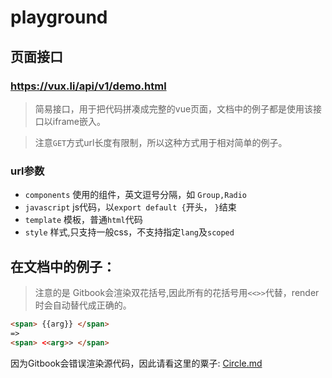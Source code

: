 # playground

## 页面接口

### https://vux.li/api/v1/demo.html

> 简易接口，用于把代码拼凑成完整的vue页面，文档中的例子都是使用该接口以iframe嵌入。

> 注意`GET`方式url长度有限制，所以这种方式用于相对简单的例子。

### url参数

+ `components` 使用的组件，英文逗号分隔，如 `Group,Radio`
+ `javascript` js代码，以`export default {`开头， `}`结束
+ `template` 模板，普通`html`代码
+ `style` 样式,只支持一般css，不支持指定`lang`及`scoped`


## 在文档中的例子：

> 注意的是 Gitbook会渲染双花括号,因此所有的花括号用`<<>>`代替，render时会自动替代成正确的。

``` html
<span> {{arg}} </span>
=>
<span> <<arg>> </span>
```

因为Gitbook会错误渲染源代码，因此请看这里的粟子: [Circle.md](https://raw.githubusercontent.com/vuxjs/vux-doc/master/chart/circle.md)